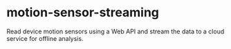 # motion-sensor-streaming
Read device motion sensors using a Web API and stream the data to a cloud service for offline analysis.

